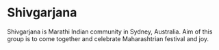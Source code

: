 # Shivgarjana
Shivgarjana is Marathi Indian community in Sydney, Australia. Aim of this group is to come together and celebrate Maharashtrian festival and joy.
